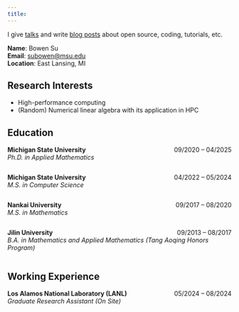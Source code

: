 ```yaml
---
title: 
---
```

I give [talks](/talks) and write [blog posts](/posts) about open source, coding, tutorials, etc. 

**Name**: Bowen Su  
**Email**: subowen@msu.edu  
**Location**: East Lansing, MI

## Research Interests
- High-performance computing
- (Random) Numerical linear algebra with its application in HPC

## Education

**Michigan State University** <span style="float:right;">09/2020 – 04/2025</span>  
_Ph.D. in Applied Mathematics_

<div style="clear: both;"></div>

**Michigan State University** <span style="float:right;">04/2022 – 05/2024</span>  
_M.S. in Computer Science_

<div style="clear: both;"></div>

**Nankai University** <span style="float:right;">09/2017 – 08/2020</span>  
_M.S. in Mathematics_

<div style="clear: both;"></div>

**Jilin University** <span style="float:right;">09/2013 – 08/2017</span>  
_B.A. in Mathematics and Applied Mathematics (Tang Aoqing Honors Program)_

<div style="clear: both;"></div>

## Working Experience

**Los Alamos National Laboratory (LANL)** <span style="float:right;">05/2024 – 08/2024</span>  
_Graduate Research Assistant (On Site)_

<div style="clear: both;"></div>






